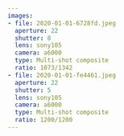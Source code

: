 ```yaml
---
images:
- file: 2020-01-01-6728fd.jpeg
  aperture: 22
  shutter: 8
  lens: sony105
  camera: a6000
  type: Multi-shot composite
  ratio: 1073/1342
- file: 2020-01-01-fe4461.jpeg
  aperture: 22
  shutter: 5
  lens: sony105
  camera: a6000
  type: Multi-shot composite
  ratio: 1200/1200
---
```

